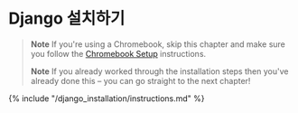 # Django 설치하기

> **Note** If you're using a Chromebook, skip this chapter and make sure you follow the [Chromebook Setup](../chromebook_setup/README.md) instructions.
> 
> **Note** If you already worked through the installation steps then you've already done this – you can go straight to the next chapter!

{% include "/django_installation/instructions.md" %}